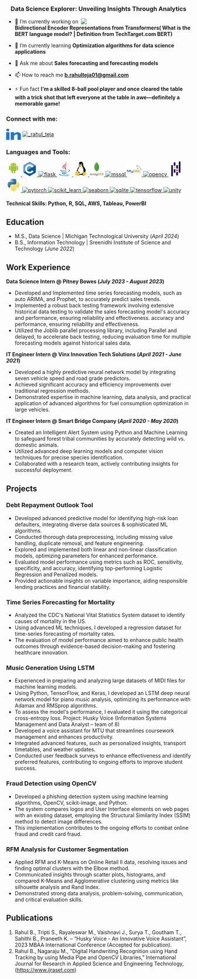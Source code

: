 

<h3 align="center">Data Science Explorer: Unveiling Insights Through Analytics</h3>

<img align="right" width="300" src="https://github.com/rahulteja1/rahulteja1/assets/98079530/1317ae78-d335-48ec-b49e-d0dc9e1b2de1">

- 🔭 I’m currently working on **Bidirectional Encoder Representations from Transformers(
What is the BERT language model? | Definition from TechTarget.com
BERT)**

- 🌱 I’m currently learning **Optimization algorithms for data science applications**

- 💬 Ask me about **Sales forecasting and forecasting models**

- 📫 How to reach me **b.rahulteja01@gmail.com**

- ⚡ Fun fact **I'm a skilled 8-ball pool player and once cleared the table with a trick shot that left everyone at the table in awe—definitely a memorable game!**

<h3 align="left">Connect with me:</h3>
<p align="left">
<a href="https://www.linkedin.com/in/rahultejabolloju/" target="blank"><img align="center" src="images/linked-in-alt.svg" alt="rahul teja bolloju" height="30" width="40" /></a>
<a href="https://instagram.com/_rahul_teja" target="blank"><img align="center" src="https://raw.githubusercontent.com/rahuldkjain/github-profile-readme-generator/master/src/images/icons/Social/instagram.svg" alt="_rahul_teja" height="30" width="40" /></a>
</p>

<h3 align="left">Languages and Tools:</h3>
<p align="left"> <a href="https://developer.android.com" target="_blank" rel="noreferrer"> <img src="https://raw.githubusercontent.com/devicons/devicon/master/icons/android/android-original-wordmark.svg" alt="android" width="40" height="40"/> </a> <a href="https://www.cprogramming.com/" target="_blank" rel="noreferrer"> <img src="https://raw.githubusercontent.com/devicons/devicon/master/icons/c/c-original.svg" alt="c" width="40" height="40"/> </a> <a href="https://flask.palletsprojects.com/" target="_blank" rel="noreferrer"> <img src="https://www.vectorlogo.zone/logos/pocoo_flask/pocoo_flask-icon.svg" alt="flask" width="40" height="40"/> </a> <a href="https://www.java.com" target="_blank" rel="noreferrer"> <img src="https://raw.githubusercontent.com/devicons/devicon/master/icons/java/java-original.svg" alt="java" width="40" height="40"/> </a> <a href="https://www.linux.org/" target="_blank" rel="noreferrer"> <img src="https://raw.githubusercontent.com/devicons/devicon/master/icons/linux/linux-original.svg" alt="linux" width="40" height="40"/> </a> <a href="https://www.mongodb.com/" target="_blank" rel="noreferrer"> <img src="https://raw.githubusercontent.com/devicons/devicon/master/icons/mongodb/mongodb-original-wordmark.svg" alt="mongodb" width="40" height="40"/> </a> <a href="https://www.microsoft.com/en-us/sql-server" target="_blank" rel="noreferrer"> <img src="https://www.svgrepo.com/show/303229/microsoft-sql-server-logo.svg" alt="mssql" width="40" height="40"/> </a> <a href="https://www.mysql.com/" target="_blank" rel="noreferrer"> <img src="https://raw.githubusercontent.com/devicons/devicon/master/icons/mysql/mysql-original-wordmark.svg" alt="mysql" width="40" height="40"/> </a> <a href="https://opencv.org/" target="_blank" rel="noreferrer"> <img src="https://www.vectorlogo.zone/logos/opencv/opencv-icon.svg" alt="opencv" width="40" height="40"/> </a> <a href="https://pandas.pydata.org/" target="_blank" rel="noreferrer"> <img src="https://raw.githubusercontent.com/devicons/devicon/2ae2a900d2f041da66e950e4d48052658d850630/icons/pandas/pandas-original.svg" alt="pandas" width="40" height="40"/> </a> <a href="https://www.python.org" target="_blank" rel="noreferrer"> <img src="https://raw.githubusercontent.com/devicons/devicon/master/icons/python/python-original.svg" alt="python" width="40" height="40"/> </a> <a href="https://pytorch.org/" target="_blank" rel="noreferrer"> <img src="https://www.vectorlogo.zone/logos/pytorch/pytorch-icon.svg" alt="pytorch" width="40" height="40"/> </a> <a href="https://scikit-learn.org/" target="_blank" rel="noreferrer"> <img src="https://upload.wikimedia.org/wikipedia/commons/0/05/Scikit_learn_logo_small.svg" alt="scikit_learn" width="40" height="40"/> </a> <a href="https://seaborn.pydata.org/" target="_blank" rel="noreferrer"> <img src="https://seaborn.pydata.org/_images/logo-mark-lightbg.svg" alt="seaborn" width="40" height="40"/> </a> <a href="https://www.sqlite.org/" target="_blank" rel="noreferrer"> <img src="https://www.vectorlogo.zone/logos/sqlite/sqlite-icon.svg" alt="sqlite" width="40" height="40"/> </a> <a href="https://www.tensorflow.org" target="_blank" rel="noreferrer"> <img src="https://www.vectorlogo.zone/logos/tensorflow/tensorflow-icon.svg" alt="tensorflow" width="40" height="40"/> </a> <a href="https://unity.com/" target="_blank" rel="noreferrer"> <img src="https://www.vectorlogo.zone/logos/unity3d/unity3d-icon.svg" alt="unity" width="40" height="40"/> </a> </p>




#### Technical Skills: Python, R, SQL, AWS, Tableau, PowerBI

## Education						       		
- M.S., Data Science	| Michigan Technological University (_April 2024_)	 			        		
- B.S., Information Technology | Sreenidhi Institute of Science and Technology (_June 2022_)

## Work Experience
**Data Science Intern @ Pitney Bowes (_July 2023 - August 2023_)**
- Developed and Implemented time series forecasting models, such as auto ARIMA, and Prophet, to accurately predict sales trends.
- Implemented a robust back testing framework involving extensive historical data testing to validate the sales forecasting model's accuracy and performance, ensuring reliability and effectiveness. accuracy and performance, ensuring reliability and effectiveness.
- Utilized the Joblib parallel processing library, including Parallel and delayed, to accelerate back testing, reducing evaluation time for multiple forecasting models against historical sales data.
  
**IT Engineer Intern @ Vinx Innovation Tech Solutions (_April 2021 - June 2021_)**
- Developed a highly predictive neural network model by integrating seven vehicle speed and road grade predictors.
- Achieved significant accuracy and efficiency improvements over traditional regression methods.
- Demonstrated expertise in machine learning, data analysis, and practical application of advanced algorithms for fuel consumption optimization in large vehicles.

**IT Engineer Intern @ Smart Bridge Company (_April 2020 - May 2020_)**
- Created an Intelligent Alert System using Python and Machine Learning to safeguard forest tribal communities by accurately detecting wild vs. domestic animals.
- Utilized advanced deep learning models and computer vision techniques for precise species identification.
- Collaborated with a research team, actively contributing insights for successful deployment.


## Projects
### Debt Repayment Outlook Tool
- Developed advanced predictive model for identifying high-risk loan defaulters, integrating diverse data sources & sophisticated ML algorithms.
- Conducted thorough data preprocessing, including missing value handling, duplicate removal, and feature engineering.
- Explored and implemented both linear and non-linear classification models, optimizing parameters for enhanced performance.
- Evaluated model performance using metrics such as ROC, sensitivity, specificity, and accuracy, identifying top-performing Logistic Regression and Penalized models.
- Provided actionable insights on variable importance, aiding responsible lending practices and financial stability.

### Time Series Forecasting for Mortality
- Analyzed the CDC's National Vital Statistics System dataset to identify causes of mortality in the US.
- Using advanced ML techniques, I developed a regression dataset for time-series forecasting of mortality rates.
- The evaluation of model performance aimed to enhance public health outcomes through evidence-based decision-making and fostering
healthcare innovation.

### Music Generation Using LSTM
- Experienced in preparing and analyzing large datasets of MIDI files for machine learning models.
- Using Python, TensorFlow, and Keras, I developed an LSTM deep neural network model for piano music analysis, optimizing its performance with Adamax and RMSprop algorithms.
- To assess the model's performance, I evaluated it using the categorical cross-entropy loss. Project: Husky Voice (Information Systems Management and Data Analyst – team of 8)
- Developed a voice assistant for MTU that streamlines coursework management and enhances productivity.
- Integrated advanced features, such as personalized insights, transport timetables, and weather updates.
- Conducted user feedback surveys to enhance effectiveness and identify preferred features, contributing to ongoing efforts to improve student success.

### Fraud Detection using OpenCV
- Developed a phishing detection system using machine learning algorithms, OpenCV, scikit-image, and Python.
- The system compares logos and User Interface elements on web pages with an existing dataset, employing the Structural Similarity Index (SSIM) method to detect image differences.
- This implementation contributes to the ongoing efforts to combat online fraud and credit card fraud. 

### RFM Analysis for Customer Segmentation
- Applied RFM and K-Means on Online Retail II data, resolving issues and finding optimal clusters with the Elbow method.
- Communicated insights through scatter plots, histograms, and compared K-Means and Agglomerative clustering using metrics like silhouette analysis and Rand Index.
- Demonstrated strong data analysis, problem-solving, communication, and critical evaluation skills.


## Publications
1.  Rahul B., Tripti S., Rayaleswar M., Vaishnavi J., Surya T., Goutham T., Sahithi B., Praneeth K. – “Husky Voice - An Innovative Voice Assistant”,
2023 MBAA International Conference (Accepted for publication).
2. Rahul B., Nagaraju M., "Digital Handwriting Recognition using Hand Tracking by using Media Pipe and OpenCV Libraries," International Journal for Research in Applied Science and Engineering Technology, (https://www.ijraset.com)









